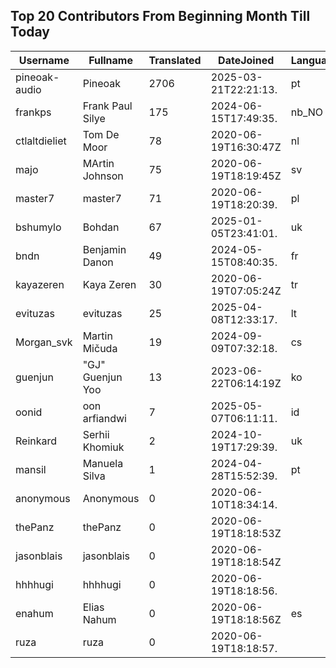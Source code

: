 ## Top 20 Contributors From Beginning Month Till Today ##
|Username|Fullname|Translated|DateJoined|Language|
|--------|--------|----------|----------|-------|
|pineoak-audio|Pineoak|2706|2025-03-21T22:21:13.|pt|
|frankps|Frank Paul Silye|175|2024-06-15T17:49:35.|nb_NO|
|ctlaltdieliet|Tom De Moor|78|2020-06-19T16:30:47Z|nl|
|majo|MArtin Johnson|75|2020-06-19T18:19:45Z|sv|
|master7|master7|71|2020-06-19T18:20:39.|pl|
|bshumylo|Bohdan|67|2025-01-05T23:41:01.|uk|
|bndn|Benjamin Danon|49|2024-05-15T08:40:35.|fr|
|kayazeren|Kaya Zeren|30|2020-06-19T07:05:24Z|tr|
|evituzas|evituzas|25|2025-04-08T12:33:17.|lt|
|Morgan_svk|Martin Mičuda|19|2024-09-09T07:32:18.|cs|
|guenjun|"GJ" Guenjun Yoo|13|2023-06-22T06:14:19Z|ko|
|oonid|oon arfiandwi|7|2025-05-07T06:11:11.|id|
|Reinkard|Serhii Khomiuk|2|2024-10-19T17:29:39.|uk|
|mansil|Manuela Silva|1|2024-04-28T15:52:39.|pt|
|anonymous|Anonymous|0|2020-06-10T18:34:14.||
|thePanz|thePanz|0|2020-06-19T18:18:53Z||
|jasonblais|jasonblais|0|2020-06-19T18:18:54Z||
|hhhhugi|hhhhugi|0|2020-06-19T18:18:56.||
|enahum|Elias  Nahum|0|2020-06-19T18:18:56Z|es|
|ruza|ruza|0|2020-06-19T18:18:57.||
